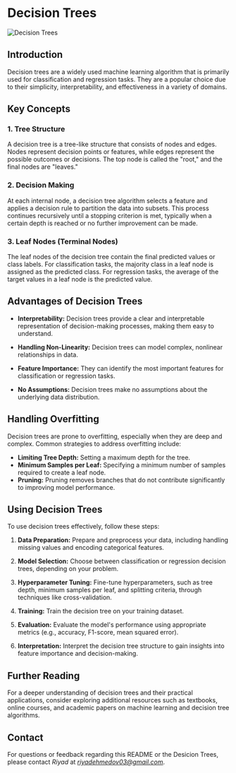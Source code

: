 # Decision Trees

![Decision Trees](https://i.ytimg.com/vi/ZVR2Way4nwQ/hqdefault.jpg)

## Introduction
Decision trees are a widely used machine learning algorithm that is primarily used for classification and regression tasks. They are a popular choice due to their simplicity, interpretability, and effectiveness in a variety of domains.

## Key Concepts

### 1. Tree Structure
A decision tree is a tree-like structure that consists of nodes and edges. Nodes represent decision points or features, while edges represent the possible outcomes or decisions. The top node is called the "root," and the final nodes are "leaves."

### 2. Decision Making
At each internal node, a decision tree algorithm selects a feature and applies a decision rule to partition the data into subsets. This process continues recursively until a stopping criterion is met, typically when a certain depth is reached or no further improvement can be made.

### 3. Leaf Nodes (Terminal Nodes)
The leaf nodes of the decision tree contain the final predicted values or class labels. For classification tasks, the majority class in a leaf node is assigned as the predicted class. For regression tasks, the average of the target values in a leaf node is the predicted value.

## Advantages of Decision Trees
- **Interpretability:** Decision trees provide a clear and interpretable representation of decision-making processes, making them easy to understand.

- **Handling Non-Linearity:** Decision trees can model complex, nonlinear relationships in data.

- **Feature Importance:** They can identify the most important features for classification or regression tasks.

- **No Assumptions:** Decision trees make no assumptions about the underlying data distribution.

## Handling Overfitting
Decision trees are prone to overfitting, especially when they are deep and complex. Common strategies to address overfitting include:
- **Limiting Tree Depth:** Setting a maximum depth for the tree.
- **Minimum Samples per Leaf:** Specifying a minimum number of samples required to create a leaf node.
- **Pruning:** Pruning removes branches that do not contribute significantly to improving model performance.

## Using Decision Trees
To use decision trees effectively, follow these steps:

1. **Data Preparation:** Prepare and preprocess your data, including handling missing values and encoding categorical features.

2. **Model Selection:** Choose between classification or regression decision trees, depending on your problem.

3. **Hyperparameter Tuning:** Fine-tune hyperparameters, such as tree depth, minimum samples per leaf, and splitting criteria, through techniques like cross-validation.

4. **Training:** Train the decision tree on your training dataset.

5. **Evaluation:** Evaluate the model's performance using appropriate metrics (e.g., accuracy, F1-score, mean squared error).

6. **Interpretation:** Interpret the decision tree structure to gain insights into feature importance and decision-making.

## Further Reading
For a deeper understanding of decision trees and their practical applications, consider exploring additional resources such as textbooks, online courses, and academic papers on machine learning and decision tree algorithms.

## Contact

For questions or feedback regarding this README or the Desicion Trees, please contact *Riyad* at *riyadehmedov03@gmail.com*.